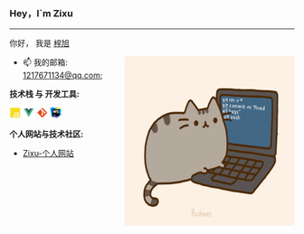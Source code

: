 ### Hey，I`m Zixu
<hr/>

你好， 我是 [梓旭](https://juejin.cn/user/3984285870859614) 


  <img align="right" alt="GIF" src="./pusheencode.gif" width="300" height="300" />

- 📫 我的邮箱: [1217671134@qq.com](mailto:1217671134@qq.com);

**技术栈 与 开发工具:**

<code><img height="20" src="./JavaScript.png"></code>
<code><img height="20" src="./Vue.png"></code>
<code><img height="20" src="./git.png"></code>
<code><img height="20" src="./Webstorm.png"></code>


**个人网站与技术社区:**

* [Zixu-个人网站](https://xushao.top/)

 
